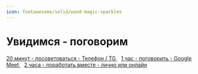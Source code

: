 ```yaml
---
icon: fontawesome/solid/wand-magic-sparkles
---
```

# Увидимся - поговорим


<a href="#" class="md-button2" data-cal-link="mackaroff/20min" data-cal-namespace="20min" data-cal-config='{"layout":"month_view"}' style="margin-right: 10px; margin-bottom: 10px;">
    20 минут - посоветоваться - Телефон / TG
</a>


<a href="#" class="md-button2" data-cal-link="mackaroff/1h" data-cal-namespace="1h" data-cal-config='{"layout":"month_view"}' style="margin-right: 10px; margin-bottom: 10px;">
    1 час - поговорить - Google Meet
</a>

<a href="#" class="md-button2" data-cal-link="mackaroff/2h-work" data-cal-namespace="2h-work" data-cal-config='{"layout":"month_view"}' style="margin-right: 10px; margin-bottom: 10px;">
    2 часа - поработать вместе - лично или онлайн
</a>
